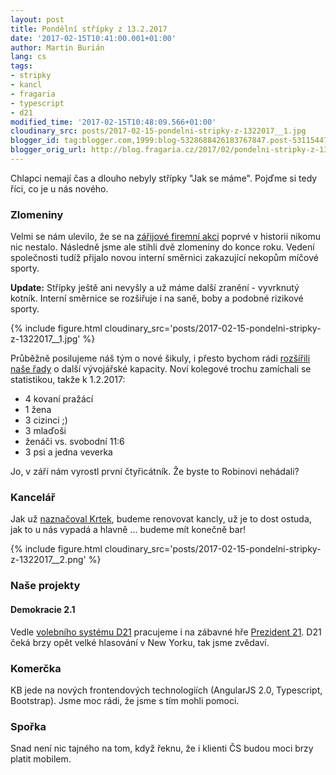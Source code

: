 ```yaml
---
layout: post
title: Pondělní střípky z 13.2.2017
date: '2017-02-15T10:41:00.001+01:00'
author: Martin Burián
lang: cs
tags:
- stripky
- kancl
- fragaria
- typescript
- d21
modified_time: '2017-02-15T10:48:09.566+01:00'
cloudinary_src: posts/2017-02-15-pondelni-stripky-z-1322017__1.jpg
blogger_id: tag:blogger.com,1999:blog-5328688426183767847.post-5311544707190608917
blogger_orig_url: http://blog.fragaria.cz/2017/02/pondelni-stripky-z-1322017.html
---
```


Chlapci nemají čas a dlouho nebyly střípky "Jak se máme". Pojďme si tedy
říci, co je u nás nového.

### Zlomeniny

Velmi se nám ulevilo, že se na [zářijové firemní
akci](http://blog.fragaria.cz/2016/09/zapisky-z-cest-krajem-krakonosovym.html)
poprvé v historii nikomu nic nestalo. Následně jsme ale stihli dvě
zlomeniny do konce roku. Vedení společnosti tudíž přijalo novou interní
směrnici zakazující nekopům míčové sporty.

**Update:** Střípky ještě ani nevyšly a už máme další zranění -
vyvrknutý kotník. Interní směrnice se rozšiřuje i na saně, boby a
podobné rizikové
sporty.

{% include figure.html cloudinary_src='posts/2017-02-15-pondelni-stripky-z-1322017__1.jpg' %}

Průběžně posilujeme náš tým o nové šikuly, i přesto bychom rádi
[rozšířili naše řady](http://kariera.fragaria.cz/) o další vývojářské
kapacity. Noví kolegové trochu zamíchali se statistikou, takže k
1.2.2017:

  - 4 kovaní pražácí
  - 1 žena
  - 3 cizinci ;)
  - 3 mlaďoši
  - ženáči vs. svobodní 11:6
  - 3 psi a jedna veverka

Jo, v září nám vyrostl první čtyřicátník. Že byste to Robinovi
nehádali?

### Kancelář

Jak už [naznačoval
Krtek](http://blog.fragaria.cz/2017/01/pondelni-stripky-z-2312017.html),
budeme renovovat kancly, už je to dost ostuda, jak to u nás vypadá a
hlavně ... budeme mít konečně
bar\!

{% include figure.html cloudinary_src='posts/2017-02-15-pondelni-stripky-z-1322017__2.png' %}

### Naše projekty

#### Demokracie 2.1

Vedle [volebního systému D21](http://www.d21.me/) pracujeme i na zábavné
hře [Prezident 21](http://www.prezident21.cz/). D21 čeká brzy opět velké
hlasování v New Yorku, tak jsme zvědaví.

### Komerčka

KB jede na nových frontendových technologiích (AngularJS 2.0,
Typescript, Bootstrap). Jsme moc rádi, že jsme s tím mohli pomoci.

### Spořka

Snad není nic tajného na tom, když řeknu, že i klienti ČS budou moci
brzy platit mobilem.
